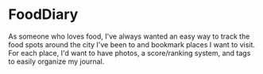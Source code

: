 # FoodDiary

As someone who loves food, I've always wanted an easy way to track the food spots around the city I've 
been to and bookmark places I want to visit. For each place, I'd want to have photos, a score/ranking system, and tags to easily organize my journal.
